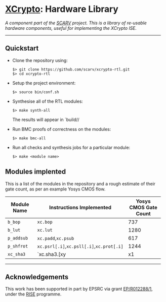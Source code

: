 
# [XCrypto](https://github.com/scarv/xcrypto): Hardware Library

*A component part of the
[SCARV](https://github.com/scarv)
project.
This is a library of re-usable hardware components, useful for
implementing the XCrypto ISE.*

---

## Quickstart

- Clone the repository using:
    ```
    $> git clone https://github.com/scarv/xcrypto-rtl.git
    $> cd xcrypto-rtl
    ```
- Setup the project environment:
    ```
    $> source bin/conf.sh
    ```

- Synthesise all of the RTL modules:
    ```
    $> make synth-all
    ```
  The results will appear in `build/<module name>/


- Run BMC proofs of correctness on the modules:
    ```
    $> make bmc-all
    ```

- Run all checks and synthesis jobs for a particular module:
    ```
    $> make <module name>
    ```

## Modules implented

This is a list of the modules in the repository and a rough
estimate of their gate count, as per an example Yosys CMOS flow.

Module Name     | Instructions Implemented  | Yosys CMOS Gate Count
----------------|---------------------------|------------------------------
`b_bop`         | `xc.bop`                  | 737
`b_lut`         | `xc.lut`                  | 1280
`p_addsub`      | `xc.padd`,`xc.psub`       | 617
`p_shfrot`      | `xc.psrl[.i]`,`xc.psll[.i]`,`xc.prot[.i]` | 1244
`xc_sha3`       | `xc.sha3.[xy|x1|x2|x4|yx]` | 446

---

## Acknowledgements

This work has been supported in part by EPSRC via grant 
[EP/R012288/1](https://gow.epsrc.ukri.org/NGBOViewGrant.aspx?GrantRef=EP/R012288/1),
under the [RISE](http://www.ukrise.org) programme.

